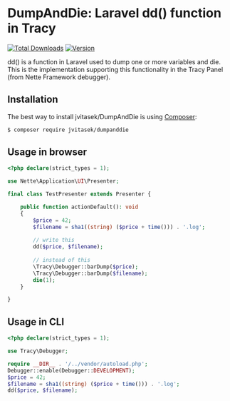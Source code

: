 # DumpAndDie: Laravel dd() function in Tracy

[![Total Downloads](https://poser.pugx.org/jvitasek/dumpanddie/downloads)](//packagist.org/packages/jvitasek/dumpanddie)
[![Version](https://poser.pugx.org/jvitasek/dumpanddie/version)](//packagist.org/packages/jvitasek/dumpanddie)

dd() is a function in Laravel used to dump one or more variables and die. This is the implementation supporting this functionality in the Tracy Panel (from Nette Framework debugger).

## Installation
The best way to install jvitasek/DumpAndDie is using [Composer](http://getcomposer.org/):
```sh
$ composer require jvitasek/dumpanddie
```

## Usage in browser

```php
<?php declare(strict_types = 1);

use Nette\Application\UI\Presenter;

final class TestPresenter extends Presenter {

    public function actionDefault(): void
    {
        $price = 42;
        $filename = sha1((string) ($price + time())) . '.log';
        
        // write this
        dd($price, $filename);
        
        // instead of this
        \Tracy\Debugger::barDump($price);
        \Tracy\Debugger::barDump($filename);
        die(1);
    }

}
```

## Usage in CLI

```php
<?php declare(strict_types = 1);

use Tracy\Debugger;

require __DIR__ . '/../vendor/autoload.php';
Debugger::enable(Debugger::DEVELOPMENT);
$price = 42;
$filename = sha1((string) ($price + time())) . '.log';
dd($price, $filename);
```
